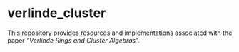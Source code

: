 # verlinde_cluster


This repository provides resources and implementations associated with the paper *"Verlinde Rings and Cluster Algebras".*
